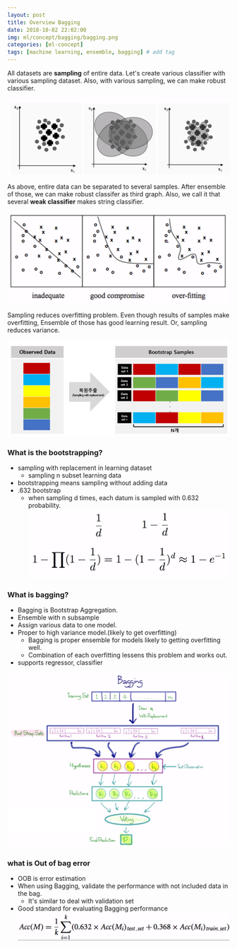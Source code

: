 ```yaml
---
layout: post
title: Overview Bagging  
date: 2018-10-02 22:02:00
img: ml/concept/bagging/bagging.png
categories: [ml-concept] 
tags: [machine learning, ensemble, bagging] # add tag
---
```


All datasets are **sampling** of entire data. Let's create various classifier with various sampling dataset.
Also, with various sampling, we can make robust classifier.

![sampling](../assets/img/ml/concept/bagging/sampling.PNG)

As above, entire data can be separated to several samples. 
After ensemble of those, we can make robust classifer as third graph.
Also, we call it that several **weak classifier** makes string classifier.

![sampling2](../assets/img/ml/concept/bagging/sampling2.PNG)

Sampling reduces overfitting problem. Even though results of samples make overfitting,
Ensemble of those has good learning result. Or, sampling reduces variance.  

![bootstrap](../assets/img/ml/concept/bagging/bootstrap.PNG)

### What is the **bootstrapping**?

+ sampling with replacement in learning dataset
    - sampling n subset learning data
+ bootstrapping means sampling without adding data
+ .632 bootstrap
    - when sampling d times, each datum is sampled with 0.632 probability.
    ![632](../assets/img/ml/concept/bagging/632bootstrap.PNG)
    
### What is **bagging**?
+ Bagging is Bootstrap Aggregation.
+ Ensemble with n subsample
+ Assign various data to one model.
+ Proper to high variance model.(likely to get overfitting)
    - Bagging is proper ensemble for models likely to getting overfitting well.
    - Combination of each overfitting lessens this problem and works out.
+ supports regressor, classifier

![bagging](../assets/img/ml/concept/bagging/bagging2.png)

### what is **Out of bag error**
+ OOB is error estimation
+ When using Bagging, validate the performance with not included data in the bag.
    - It's similar to deal with validation set
+ Good standard for evaluating Bagging performance
    ![bagging_standard](../assets/img/ml/concept/bagging/bagging_standard.png)
    
    

    
    
    

    


 
